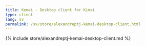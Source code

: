```yaml
---
title: Kemai - Desktop client for Kimai
type: client
lang: sv
permalink: /sv/store/alexandreptj-kemai-desktop-client.html
---
```


{% include store/alexandreptj-kemai-desktop-client.md %}
